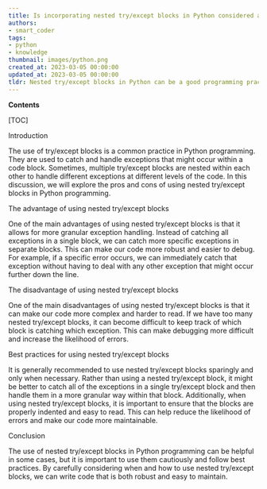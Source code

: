 ```yaml
---
title: Is incorporating nested try/except blocks in Python considered a favorable programming approach?
authors:
- smart_coder
tags:
- python
- knowledge
thumbnail: images/python.png
created_at: 2023-03-05 00:00:00
updated_at: 2023-03-05 00:00:00
tldr: Nested try/except blocks in Python can be a good programming practice under certain circumstances, such as when you need to handle different types of exceptions in different ways within the same function or block of code.
---
```


**Contents**

[TOC]

Introduction

The use of try/except blocks is a common practice in Python programming. They are used to catch and handle exceptions that might occur within a code block. Sometimes, multiple try/except blocks are nested within each other to handle different exceptions at different levels of the code. In this discussion, we will explore the pros and cons of using nested try/except blocks in Python programming.

The advantage of using nested try/except blocks

One of the main advantages of using nested try/except blocks is that it allows for more granular exception handling. Instead of catching all exceptions in a single block, we can catch more specific exceptions in separate blocks. This can make our code more robust and easier to debug. For example, if a specific error occurs, we can immediately catch that exception without having to deal with any other exception that might occur further down the line.

The disadvantage of using nested try/except blocks

One of the main disadvantages of using nested try/except blocks is that it can make our code more complex and harder to read. If we have too many nested try/except blocks, it can become difficult to keep track of which block is catching which exception. This can make debugging more difficult and increase the likelihood of errors.

Best practices for using nested try/except blocks

It is generally recommended to use nested try/except blocks sparingly and only when necessary. Rather than using a nested try/except block, it might be better to catch all of the exceptions in a single try/except block and then handle them in a more granular way within that block. Additionally, when using nested try/except blocks, it is important to ensure that the blocks are properly indented and easy to read. This can help reduce the likelihood of errors and make our code more maintainable.

Conclusion

The use of nested try/except blocks in Python programming can be helpful in some cases, but it is important to use them cautiously and follow best practices. By carefully considering when and how to use nested try/except blocks, we can write code that is both robust and easy to maintain.
